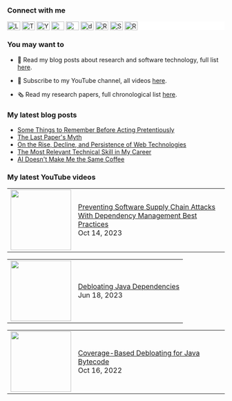### Connect with me

<div style="background-color: white;">
  <a href="https://linkedin.com/in/cesarsotovalero" target="blank"><img align="center" src="https://cdn.jsdelivr.net/npm/simple-icons@3.0.1/icons/linkedin.svg" alt="LinkedIn" height="20" width="30" /></a>
  <a href="https://twitter.com/cesarsotovalero" target="blank"><img align="center" src="https://cdn.jsdelivr.net/npm/simple-icons@3.0.1/icons/twitter.svg" alt="Twitter" height="20" width="30" /></a>
  <a href="https://www.youtube.com/channel/UCR4rI98w6-MqYoCS6jR9LGg" target="blank"><img align="center" src="https://cdn.jsdelivr.net/npm/simple-icons@3.0.1/icons/youtube.svg" alt="YouTube" height="20" width="30" /></a>
  <a href="https://scholar.google.es/citations?user=jNBoowwAAAAJ&hl=en" target="blank"><img align="center" src="https://cdn.jsdelivr.net/npm/simple-icons@3.0.1/icons/googlescholar.svg" alt="GoogleSchoolar" height="20" width="30" /></a>
  <a href="https://orcid.org/0000-0003-0541-6411" target="blank"><img align="center" src="https://cdn.jsdelivr.net/npm/simple-icons@3.0.1/icons/orcid.svg" alt="ORCID" height="20" width="30" /></a>
  <a href="https://dblp.uni-trier.de/pid/192/3923.html" target="blank"><img align="center" src="https://cdn.jsdelivr.net/npm/simple-icons@3.0.1/icons/dblp.svg" alt="dblp" height="20" width="30" /></a>
  <a href="https://www.researchgate.net/profile/Cesar_Soto-Valero" target="blank"><img align="center" src="https://cdn.jsdelivr.net/npm/simple-icons@3.0.1/icons/researchgate.svg" alt="ResearchGate" height="20" width="30" /></a>
  <a href="https://stackoverflow.com/users/10480869/cesarsotovalero" target="blank"><img align="center" src="https://cdn.jsdelivr.net/npm/simple-icons@3.0.1/icons/stackoverflow.svg" alt="StackOverflow" height="20" width="30" /></a>
  <a href="http://feeds.feedburner.com/cesarsotovalero" target="blank"><img align="center" src="https://cdn.jsdelivr.net/npm/simple-icons@3.0.1/icons/rss.svg" alt="R" height="20" width="30" /></a>
</div>

### You may want to
  
- 📕 Read my blog posts about research and software technology, full list [here](https://www.cesarsotovalero.net/blog).

- 🎥 Subscribe to my YouTube channel, all videos [here](https://www.youtube.com/@cesarsotovalero/videos).

- 🗞 Read my research papers, full chronological list [here](https://www.cesarsotovalero.net/publications).

### My latest blog posts

<!-- BLOG-POST-LIST:START -->
- [Some Things to Remember Before Acting Pretentiously](https://www.cesarsotovalero.net/blog/some-things-to-remember-before-acting-pretentiously.html)
- [The Last Paper&#39;s Myth](https://www.cesarsotovalero.net/blog/the-last-paper-myth.html)
- [On the Rise, Decline, and Persistence of Web Technologies](https://www.cesarsotovalero.net/blog/the-evolution-of-the-web-from-html-to-webassembly.html)
- [The Most Relevant Technical Skill in My Career](https://www.cesarsotovalero.net/blog/the-most-relevant-technical-skill-in-my-career.html)
- [AI Doesn&#39;t Make Me the Same Coffee](https://www.cesarsotovalero.net/blog/ai-doesnt-make-me-the-same-coffee.html)
<!-- BLOG-POST-LIST:END -->

### My latest YouTube videos

<!-- YOUTUBE:START --><table style="border: none;"><tr><td style="border: none;"><a href="https://www.youtube.com/watch?v=7IoXciSucw4"><img width="140px" src="https://i.ytimg.com/vi/7IoXciSucw4/mqdefault.jpg"></a></td><td style="border: none;"><a href="https://www.youtube.com/watch?v=7IoXciSucw4">Preventing Software Supply Chain Attacks With Dependency Management Best Practices</a><br/>Oct 14, 2023</td></tr></table><table style="border: none;"><tr><td style="border: none;"><a href="https://www.youtube.com/watch?v=Ub684G_aM5Q"><img width="140px" src="https://i.ytimg.com/vi/Ub684G_aM5Q/mqdefault.jpg"></a></td><td style="border: none;"><a href="https://www.youtube.com/watch?v=Ub684G_aM5Q">Debloating Java Dependencies</a><br/>Jun 18, 2023</td></tr></table><table style="border: none;"><tr><td style="border: none;"><a href="https://www.youtube.com/watch?v=HXj2B8eHmt4"><img width="140px" src="https://i.ytimg.com/vi/HXj2B8eHmt4/mqdefault.jpg"></a></td><td style="border: none;"><a href="https://www.youtube.com/watch?v=HXj2B8eHmt4">Coverage-Based Debloating for Java Bytecode</a><br/>Oct 16, 2022</td></tr></table><!-- YOUTUBE:END -->

